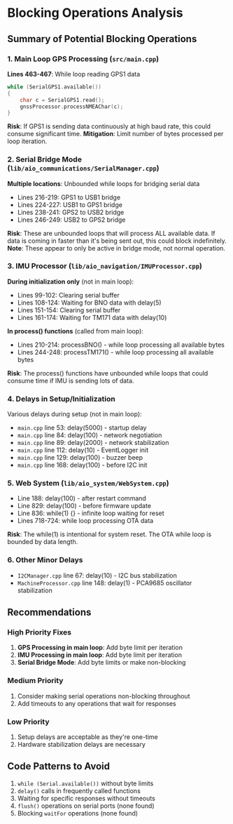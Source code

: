 # Blocking Operations Analysis

## Summary of Potential Blocking Operations

### 1. Main Loop GPS Processing (`src/main.cpp`)
**Lines 463-467**: While loop reading GPS1 data
```cpp
while (SerialGPS1.available())
{
    char c = SerialGPS1.read();
    gnssProcessor.processNMEAChar(c);
}
```
**Risk**: If GPS1 is sending data continuously at high baud rate, this could consume significant time.
**Mitigation**: Limit number of bytes processed per loop iteration.

### 2. Serial Bridge Mode (`lib/aio_communications/SerialManager.cpp`)
**Multiple locations**: Unbounded while loops for bridging serial data
- Lines 216-219: GPS1 to USB1 bridge
- Lines 224-227: USB1 to GPS1 bridge  
- Lines 238-241: GPS2 to USB2 bridge
- Lines 246-249: USB2 to GPS2 bridge

**Risk**: These are unbounded loops that will process ALL available data. If data is coming in faster than it's being sent out, this could block indefinitely.
**Note**: These appear to only be active in bridge mode, not normal operation.

### 3. IMU Processor (`lib/aio_navigation/IMUProcessor.cpp`)
**During initialization only** (not in main loop):
- Lines 99-102: Clearing serial buffer
- Lines 108-124: Waiting for BNO data with delay(5)
- Lines 151-154: Clearing serial buffer  
- Lines 161-174: Waiting for TM171 data with delay(10)

**In process() functions** (called from main loop):
- Lines 210-214: processBNO() - while loop processing all available bytes
- Lines 244-248: processTM171() - while loop processing all available bytes

**Risk**: The process() functions have unbounded while loops that could consume time if IMU is sending lots of data.

### 4. Delays in Setup/Initialization
Various delays during setup (not in main loop):
- `main.cpp` line 53: delay(5000) - startup delay
- `main.cpp` line 84: delay(100) - network negotiation
- `main.cpp` line 89: delay(2000) - network stabilization
- `main.cpp` line 112: delay(10) - EventLogger init
- `main.cpp` line 129: delay(100) - buzzer beep
- `main.cpp` line 168: delay(100) - before I2C init

### 5. Web System (`lib/aio_system/WebSystem.cpp`)
- Line 188: delay(100) - after restart command
- Line 829: delay(100) - before firmware update
- Line 836: while(1) {} - infinite loop waiting for reset
- Lines 718-724: while loop processing OTA data

**Risk**: The while(1) is intentional for system reset. The OTA while loop is bounded by data length.

### 6. Other Minor Delays
- `I2CManager.cpp` line 67: delay(10) - I2C bus stabilization
- `MachineProcessor.cpp` line 148: delay(1) - PCA9685 oscillator stabilization

## Recommendations

### High Priority Fixes
1. **GPS Processing in main loop**: Add byte limit per iteration
2. **IMU Processing in main loop**: Add byte limit per iteration
3. **Serial Bridge Mode**: Add byte limits or make non-blocking

### Medium Priority 
1. Consider making serial operations non-blocking throughout
2. Add timeouts to any operations that wait for responses

### Low Priority
1. Setup delays are acceptable as they're one-time
2. Hardware stabilization delays are necessary

## Code Patterns to Avoid
1. `while (Serial.available())` without byte limits
2. `delay()` calls in frequently called functions
3. Waiting for specific responses without timeouts
4. `flush()` operations on serial ports (none found)
5. Blocking `waitFor` operations (none found)